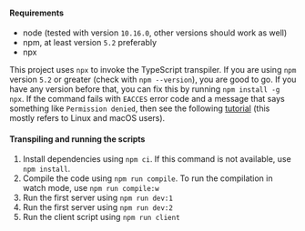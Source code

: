 #### Requirements
- node (tested with version `10.16.0`, other versions should work as well)
- npm, at least version `5.2` preferably
- npx


This project uses `npx` to invoke the TypeScript transpiler.
If you are using `npm` version `5.2` or greater (check with `npm --version`), you are good to go.
If you have any version before that, you can fix this by running `npm install -g npx`.
If the command fails with `EACCES` error code and a message that says something like
`Permission denied`, then see the following [tutorial](https://docs.npmjs.com/resolving-eacces-permissions-errors-when-installing-packages-globally) (this mostly refers
to Linux and macOS users).

#### Transpiling and running the scripts
1. Install dependencies using `npm ci`. If this command is not available, use `npm install`.
2. Compile the code using `npm run compile`. To run the compilation in watch mode, use `npm run compile:w`
3. Run the first server using `npm run dev:1`
4. Run the first server using `npm run dev:2`
5. Run the client script using `npm run client`
